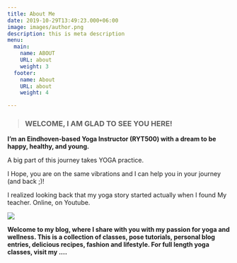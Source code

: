 ```yaml
---
title: About Me
date: 2019-10-29T13:49:23.000+06:00
image: images/author.png
description: this is meta description
menu:
  main:
    name: ABOUT
    URL: about
    weight: 3
  footer:
    name: About
    URL: about
    weight: 4

---
```

> ### **WELCOME, I AM GLAD TO SEE YOU HERE!**

**I’m an Eindhoven-based Yoga Instructor (RYT500) with a dream to be happy, healthy, and young.**

A big part of this journey takes YOGA practice.

I Hope, you are on the same vibrations and I can help you in your journey (and back ;)!

I realized looking back that my yoga story started actually when I found My teacher. Online, on Youtube.

[![](/images/photo_2021-04-30_19-51-11.jpg)](https://www.instagram.com/zenwithxenia/ "follow along @zenwithxenia")

**Welcome to my blog, where I share with you with my passion for yoga and wellness. This is a collection of classes, pose tutorials, personal blog entries, delicious recipes, fashion and lifestyle. For full length yoga classes, visit my ....**